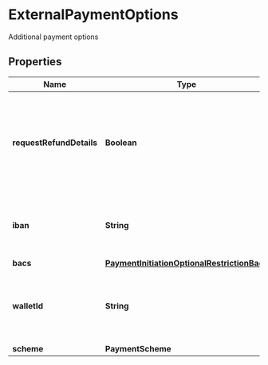 

# ExternalPaymentOptions

Additional payment options

## Properties

| Name | Type | Description | Notes |
|------------ | ------------- | ------------- | -------------|
|**requestRefundDetails** | **Boolean** | When &#x60;true&#x60;, Plaid will attempt to request refund details from the payee&#39;s financial institution.  Support varies between financial institutions and will not always be available.  If refund details could be retrieved, they will be available in the &#x60;/payment_initiation/payment/get&#x60; response. |  [optional] |
|**iban** | **String** | The International Bank Account Number (IBAN) for the payer&#39;s account. If provided, the end user will be able to send payments only from the specified bank account. |  [optional] |
|**bacs** | [**PaymentInitiationOptionalRestrictionBacs**](PaymentInitiationOptionalRestrictionBacs.md) |  |  [optional] |
|**walletId** | **String** | The EMI (E-Money Institution) wallet that this payment is associated with, if any. This wallet is used as an intermediary account to enable Plaid to reconcile the settlement of funds for Payment Initiation requests. |  [optional] |
|**scheme** | **PaymentScheme** |  |  [optional] |



